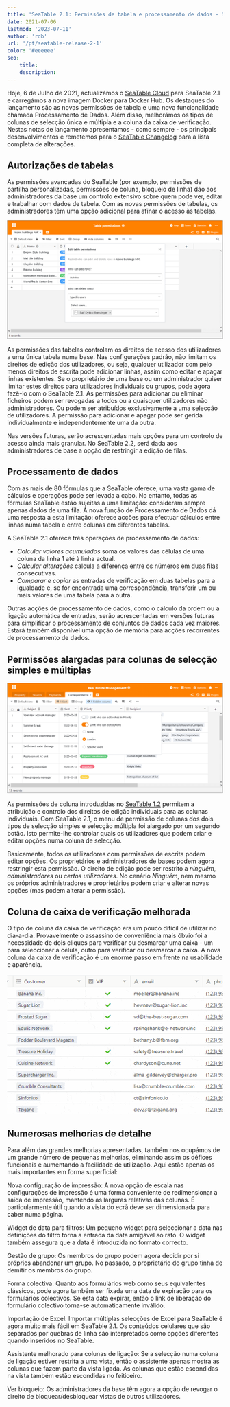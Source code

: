 ```yaml
---
title: 'SeaTable 2.1: Permissões de tabela e processamento de dados - SeaTable'
date: 2021-07-06
lastmod: '2023-07-11'
author: 'rdb'
url: '/pt/seatable-release-2-1'
color: '#eeeeee'
seo:
    title:
    description:
---
```


Hoje, 6 de Julho de 2021, actualizámos o [SeaTable Cloud](https://cloud.seatable.io) para SeaTable 2.1 e carregámos a nova imagem Docker para Docker Hub. Os destaques do lançamento são as novas permissões de tabela e uma nova funcionalidade chamada Processamento de Dados. Além disso, melhorámos os tipos de colunas de selecção única e múltipla e a coluna da caixa de verificação. Nestas notas de lançamento apresentamos - como sempre - os principais desenvolvimentos e remetemos para o [SeaTable Changelog](https://seatable.io/pt/docs/changelog/version-2-1/) para a lista completa de alterações.

## Autorizações de tabelas

As permissões avançadas do SeaTable (por exemplo, permissões de partilha personalizadas, permissões de coluna, bloqueio de linha) dão aos administradores da base um controlo extensivo sobre quem pode ver, editar e trabalhar com dados de tabela. Com as novas permissões de tabelas, os administradores têm uma opção adicional para afinar o acesso às tabelas.

![SeaTable 2.1: Tabela de permissões](images/TablePermissions.png)

As permissões das tabelas controlam os direitos de acesso dos utilizadores a uma única tabela numa base. Nas configurações padrão, não limitam os direitos de edição dos utilizadores, ou seja, qualquer utilizador com pelo menos direitos de escrita pode adicionar linhas, assim como editar e apagar linhas existentes. Se o proprietário de uma base ou um administrador quiser limitar estes direitos para utilizadores individuais ou grupos, pode agora fazê-lo com o SeaTable 2.1. As permissões para adicionar ou eliminar ficheiros podem ser revogadas a todos ou a quaisquer utilizadores não administradores. Ou podem ser atribuídos exclusivamente a uma selecção de utilizadores. A permissão para adicionar e apagar pode ser gerida individualmente e independentemente uma da outra.

Nas versões futuras, serão acrescentadas mais opções para um controlo de acesso ainda mais granular. No SeaTable 2.2, será dada aos administradores de base a opção de restringir a edição de filas.

## Processamento de dados

Com as mais de 80 fórmulas que a SeaTable oferece, uma vasta gama de cálculos e operações pode ser levada a cabo. No entanto, todas as fórmulas SeaTable estão sujeitas a uma limitação: consideram sempre apenas dados de uma fila. A nova função de Processamento de Dados dá uma resposta a esta limitação: oferece acções para efectuar cálculos entre linhas numa tabela e entre colunas em diferentes tabelas.

A SeaTable 2.1 oferece três operações de processamento de dados:

- _Calcular valores acumulados_ soma os valores das células de uma coluna da linha 1 até à linha actual.
- _Calcular alterações_ calcula a diferença entre os números em duas filas consecutivas.
- _Comparar e copiar_ as entradas de verificação em duas tabelas para a igualdade e, se for encontrada uma correspondência, transferir um ou mais valores de uma tabela para a outra.

Outras acções de processamento de dados, como o cálculo da ordem ou a ligação automática de entradas, serão acrescentadas em versões futuras para simplificar o processamento de conjuntos de dados cada vez maiores. Estará também disponível uma opção de memória para acções recorrentes de processamento de dados.

## Permissões alargadas para colunas de selecção simples e múltiplas

![SeaTable 2.1: Permissões avançadas para colunas de selecção simples e múltiplas](images/Advanced-column-permissions.png)

As permissões de coluna introduzidas no [SeaTable 1.2](https://seatable.io/pt/seatable-release-1-2/) permitem a atribuição e controlo dos direitos de edição individuais para as colunas individuais. Com SeaTable 2.1, o menu de permissão de colunas dos dois tipos de selecção simples e selecção múltipla foi alargado por um segundo botão. Isto permite-lhe controlar quais os utilizadores que podem criar e editar opções numa coluna de selecção.

Basicamente, todos os utilizadores com permissões de escrita podem editar opções. Os proprietários e administradores de bases podem agora restringir esta permissão. O direito de edição pode ser restrito a _ninguém_, _administradores_ ou _certos utilizadores_. No cenário _Ninguém_, nem mesmo os próprios administradores e proprietários podem criar e alterar novas opções (mas podem alterar a permissão).

## Coluna de caixa de verificação melhorada

O tipo de coluna da caixa de verificação era um pouco difícil de utilizar no dia-a-dia. Provavelmente o assassino de conveniência mais óbvio foi a necessidade de dois cliques para verificar ou desmarcar uma caixa - um para seleccionar a célula, outro para verificar ou desmarcar a caixa. A nova coluna da caixa de verificação é um enorme passo em frente na usabilidade e aparência.

![SeaTable 2.1: Coluna de caixa de verificação melhorada](cf832ed6ec4f5a75c69d663818552e94ec9b7cb1.gif)

## Numerosas melhorias de detalhe

Para além das grandes melhorias apresentadas, também nos ocupámos de um grande número de pequenas melhorias, eliminando assim os défices funcionais e aumentando a facilidade de utilização. Aqui estão apenas os mais importantes em forma superficial:

Nova configuração de impressão: A nova opção de escala nas configurações de impressão é uma forma conveniente de redimensionar a saída de impressão, mantendo as larguras relativas das colunas. É particularmente útil quando a vista do ecrã deve ser dimensionada para caber numa página.

Widget de data para filtros: Um pequeno widget para seleccionar a data nas definições do filtro torna a entrada da data amigável ao rato. O widget também assegura que a data é introduzida no formato correcto.

Gestão de grupo: Os membros do grupo podem agora decidir por si próprios abandonar um grupo. No passado, o proprietário do grupo tinha de demitir os membros do grupo.

Forma colectiva: Quanto aos formulários web como seus equivalentes clássicos, pode agora também ser fixada uma data de expiração para os formulários colectivos. Se esta data expirar, então o link de liberação do formulário colectivo torna-se automaticamente inválido.

Importação de Excel: Importar múltiplas selecções de Excel para SeaTable é agora muito mais fácil em SeaTable 2.1. Os conteúdos celulares que são separados por quebras de linha são interpretados como opções diferentes quando inseridos no SeaTable.

Assistente melhorado para colunas de ligação: Se a selecção numa coluna de ligação estiver restrita a uma vista, então o assistente apenas mostra as colunas que fazem parte da vista ligada. As colunas que estão escondidas na vista também estão escondidas no feiticeiro.

Ver bloqueio: Os administradores da base têm agora a opção de revogar o direito de bloquear/desbloquear vistas de outros utilizadores.
